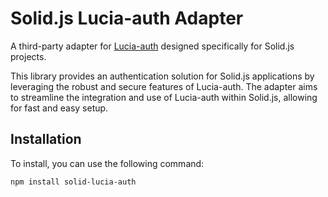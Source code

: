 # Solid.js Lucia-auth Adapter

A third-party adapter for [Lucia-auth](https://lucia-auth.com/) designed specifically for Solid.js projects.

This library provides an authentication solution for Solid.js applications by leveraging the robust and secure features of Lucia-auth. The adapter aims to streamline the integration and use of Lucia-auth within Solid.js, allowing for fast and easy setup.

## Installation

To install, you can use the following command:

```bash
npm install solid-lucia-auth
